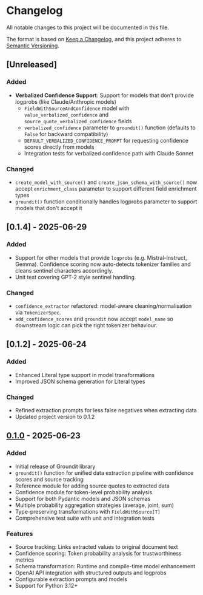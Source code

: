 # Changelog

All notable changes to this project will be documented in this file.

The format is based on [Keep a Changelog](https://keepachangelog.com/en/1.0.0/),
and this project adheres to [Semantic Versioning](https://semver.org/spec/v2.0.0.html).

## [Unreleased]

### Added
- **Verbalized Confidence Support**: Support for models that don't provide logprobs (like Claude/Anthropic models)
  - `FieldWithSourceAndConfidence` model with `value_verbalized_confidence` and `source_quote_verbalized_confidence` fields
  - `verbalized_confidence` parameter to `groundit()` function (defaults to `False` for backward compatibility)
  - `DEFAULT_VERBALIZED_CONFIDENCE_PROMPT` for requesting confidence scores directly from models
  - Integration tests for verbalized confidence path with Claude Sonnet

### Changed
- `create_model_with_source()` and `create_json_schema_with_source()` now accept `enrichment_class` parameter to support different field enrichment types
- `groundit()` function conditionally handles logprobs parameter to support models that don't accept it

## [0.1.4] - 2025-06-29

### Added
- Support for other models that provide `logprobs` (e.g. Mistral-Instruct, Gemma).  Confidence scoring now auto-detects tokenizer families and cleans sentinel characters accordingly.
- Unit test covering GPT-2 style sentinel handling.

### Changed
- `confidence_extractor` refactored: model-aware cleaning/normalisation via `TokenizerSpec`.
- `add_confidence_scores` and `groundit` now accept `model_name` so downstream logic can pick the right tokenizer behaviour.

## [0.1.2] - 2025-06-24

### Added
- Enhanced Literal type support in model transformations
- Improved JSON schema generation for Literal types

### Changed
- Refined extraction prompts for less false negatives when extracting data
- Updated project version to 0.1.2

## [0.1.0] - 2025-06-23

### Added
- Initial release of Groundit library
- `groundit()` function for unified data extraction pipeline with confidence scores and source tracking
- Reference module for adding source quotes to extracted data
- Confidence module for token-level probability analysis
- Support for both Pydantic models and JSON schemas
- Multiple probability aggregation strategies (average, joint, sum)
- Type-preserving transformations with `FieldWithSource[T]`
- Comprehensive test suite with unit and integration tests

### Features
- Source tracking: Links extracted values to original document text
- Confidence scoring: Token probability analysis for trustworthiness metrics
- Schema transformation: Runtime and compile-time model enhancement
- OpenAI API integration with structured outputs and logprobs
- Configurable extraction prompts and models
- Support for Python 3.12+

[0.1.0]: https://github.com/username/groundit/releases/tag/v0.1.0

